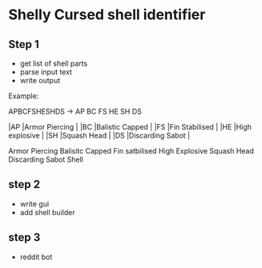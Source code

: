 # Shelly Cursed shell identifier

## Step 1
- get list of shell parts
- parse input text
- write output

Example:

APBCFSHESHDS -> AP BC FS HE SH DS

|AP     |Armor Piercing     |
|BC     |Balistic Capped    |
|FS     |Fin Stabilised     |
|HE     |High explosive     |
|SH     |Squash Head        |
|DS     |Discarding Sabot   |

Armor Piercing Balisitc Capped Fin satbilised High Explosive Squash Head Discarding Sabot Shell

## step 2 
- write gui
- add shell builder

## step 3
- reddit bot